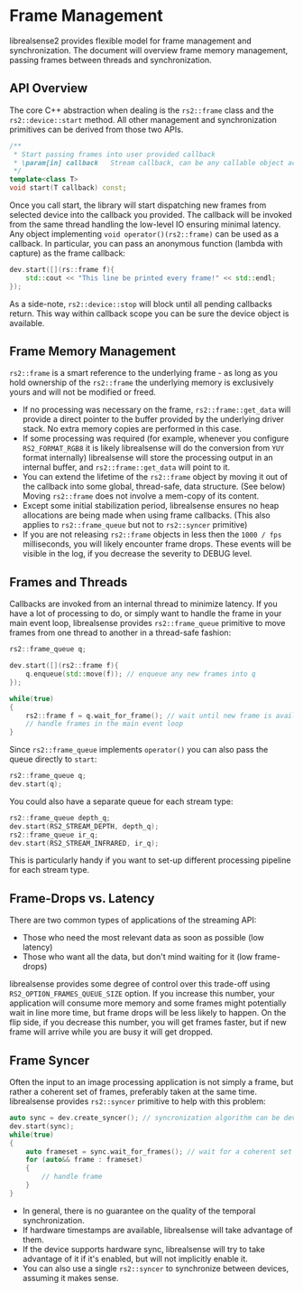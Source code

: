 # Frame Management

librealsense2 provides flexible model for frame management and synchronization. The document will overview frame memory management, passing frames between threads and synchronization.

## API Overview

The core C++ abstraction when dealing is the `rs2::frame` class and the `rs2::device::start` method. All other management and synchronization primitives can be derived from those two APIs.

```cpp
/**
 * Start passing frames into user provided callback
 * \param[in] callback   Stream callback, can be any callable object accepting rs2::frame
 */
template<class T>
void start(T callback) const;
```

Once you call start, the library will start dispatching new frames from selected device into the callback you provided. The callback will be invoked from the same thread handling the low-level IO ensuring minimal latency. Any object implementing `void operator()(rs2::frame)` can be used as a callback. In particular, you can pass an anonymous function \(lambda with capture\) as the frame callback:

```cpp
dev.start([](rs::frame f){
    std::cout << "This line be printed every frame!" << std::endl; 
});
```

As a side-note, `rs2::device::stop` will block until all pending callbacks return. This way within callback scope you can be sure the device object is available.

## Frame Memory Management

`rs2::frame` is a smart reference to the underlying frame - as long as you hold ownership of the `rs2::frame` the underlying memory is exclusively yours and will not be modified or freed.

* If no processing was necessary on the frame, `rs2::frame::get_data` will provide a direct pointer to the buffer provided by the underlying driver stack. No extra memory copies are performed in this case. 
* If some processing was required \(for example, whenever you configure `RS2_FORMAT_RGB8` it is likely librealsense will do the conversion from `YUY` format internally\) librealsense will store the processing output in an internal buffer, and `rs2::frame::get_data` will point to it. 
* You can extend the lifetime of the `rs2::frame` object by moving it out of the callback into some global, thread-safe, data structure. \(See below\) Moving `rs2::frame` does not involve a mem-copy of its content. 
* Except some initial stabilization period, librealsense ensures no heap allocations are being made when using frame callbacks. \(This also applies to `rs2::frame_queue` but not to `rs2::syncer` primitive\)
* If you are not releasing `rs2::frame` objects in less then the `1000 / fps` milliseconds, you will likely encounter frame drops. These events will be visible in the log, if you decrease the severity to DEBUG level. 

## Frames and Threads

Callbacks are invoked from an internal thread to minimize latency. If you have a lot of processing to do, or simply want to handle the frame in your main event loop, librealsense provides `rs2::frame_queue` primitive to move frames from one thread to another in a thread-safe fashion:

```cpp
rs2::frame_queue q;

dev.start([](rs2::frame f){
    q.enqueue(std::move(f)); // enqueue any new frames into q
});

while(true)
{
    rs2::frame f = q.wait_for_frame(); // wait until new frame is available and dequeue it
    // handle frames in the main event loop
}
```

Since `rs2::frame_queue` implements `operator()` you can also pass the queue directly to `start`:

```cpp
rs2::frame_queue q;
dev.start(q);
```

You could also have a separate queue for each stream type:

```cpp
rs2::frame_queue depth_q;
dev.start(RS2_STREAM_DEPTH, depth_q);
rs2::frame_queue ir_q;
dev.start(RS2_STREAM_INFRARED, ir_q);
```

This is particularly handy if you want to set-up different processing pipeline for each stream type.

## Frame-Drops vs. Latency

There are two common types of applications of the streaming API:

* Those who need the most relevant data as soon as possible \(low latency\) 
* Those who want all the data, but don't mind waiting for it \(low frame-drops\)

librealsense provides some degree of control over this trade-off using `RS2_OPTION_FRAMES_QUEUE_SIZE` option. If you increase this number, your application will consume more memory and some frames might potentially wait in line more time, but frame drops will be less likely to happen. On the flip side, if you decrease this number, you will get frames faster, but if new frame will arrive while you are busy it will get dropped.

## Frame Syncer

Often the input to an image processing application is not simply a frame, but rather a coherent set of frames, preferably taken at the same time. librealsense provides `rs2::syncer` primitive to help with this problem:

```cpp
auto sync = dev.create_syncer(); // syncronization algorithm can be device specific
dev.start(sync);
while(true)
{
    auto frameset = sync.wait_for_frames(); // wait for a coherent set of frames
    for (auto&& frame : frameset)
    {
        // handle frame
    }
}
```

* In general, there is no guarantee on the quality of the temporal synchronization. 
* If hardware timestamps are available, librealsense will take advantage of them.
* If the device supports hardware sync, librealsense will try to take advantage of it if it's enabled, but will not implicitly enable it. 
* You can also use a single `rs2::syncer` to synchronize between devices, assuming it makes sense. 

